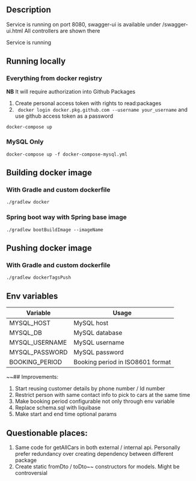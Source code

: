 ## Description
Service is running on port 8080, swagger-ui is available under /swagger-ui.html
All controllers are shown there  

Service is running
## Running locally
### Everything from docker registry
**NB** It will require authorization into Github Packages
1. Create personal access token with rights to read:packages
2. ``` docker login docker.pkg.github.com --username your_username``` and use github access token as a password
```
docker-compose up
```
### MySQL Only
```
docker-compose up -f docker-compose-mysql.yml
```

## Building docker image
### With Gradle and custom dockerfile
```
./gradlew docker
```
### Spring boot way with Spring base image
```
./gradlew bootBuildImage --imageName 
```

## Pushing docker image
### With Gradle and custom dockerfile
```
./gradlew dockerTagsPush
```


## Env variables
|Variable   | Usage  |
|---|---|
| MYSQL_HOST  |  MySQL host  | 
| MYSQL_DB  | MySQL database  |
| MYSQL_USERNAME |MySQL username   |
| MYSQL_PASSWORD  | MySQL password  |
| BOOKING_PERIOD | Booking period in ISO8601 format   |


~~## Improvements:
1. Start reusing customer details by phone number / Id number
2. Restrict person with same contact info to pick to cars at the same time
3. Make booking period configurable not only through env variable
4. Replace schema.sql with liquibase 
5. Make start and end time optional params
## Questionable places:
1. Same code for getAllCars in both external / internal api. Personally prefer redundancy over creating dependency between different package
2. Create static fromDto / toDto~~ constructors for models. Might be controversial  